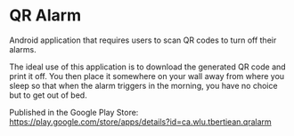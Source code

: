 # QR Alarm

Android application that requires users to scan QR codes to turn off their alarms.

The ideal use of this application is to download the generated QR code and print it off. You then place it somewhere on your wall away from where you sleep so that when the alarm triggers in the morning, you have no choice but to get out of bed.

Published in the Google Play Store:
https://play.google.com/store/apps/details?id=ca.wlu.tbertiean.qralarm
